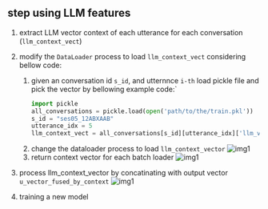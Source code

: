 ## step using LLM features 

1. extract LLM vector context of each utterance for each conversation (`llm_context_vect`)
2. modify the `DataLoader` process to load `llm_context_vect`
   considering bellow code: 
   1. given an conversation id `s_id`, and utternnce `i-th` load pickle file and pick the vector by bellowing example code:`
        ```python 
        import pickle 
        all_conversations = pickle.load(open('path/to/the/train.pkl'))
        s_id = "ses05_12ABXAAB"
        utterance_idx = 5
        llm_context_vect = all_conversations[s_id][utterance_idx]['llm_vect']
        ```
    2. change the dataloader process to load `llm_context_vector`
        ![img1](../images/load1.png)
    3. return context vector for each batch loader
        ![img1](../images/return1.png)
        
3. process llm_context_vector by concatinating with output vector  `u_vector_fused_by_context`
        ![img1](../images/process.png)
4. training a new model 